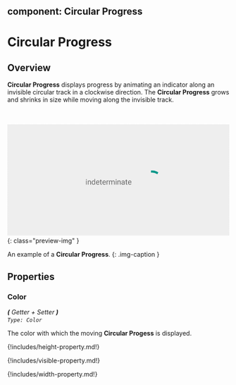 component: Circular Progress
---------

# Circular Progress

## Overview

**Circular Progress** displays progress by animating an indicator along an invisible circular track in a clockwise direction.
The **Circular Progress** grows and shrinks in size while moving along the invisible track.

<br><br>
![Circular Progress](../../assets/component-previews/circular-progress-animated.gif){: class="preview-img" }

An example of a **Circular Progress**.
{: .img-caption }

## Properties

### Color
_**\(** Getter + Setter **\)**  
`Type: Color`_

The color with which the moving **Circular Progess** is displayed.


{!includes/height-property.md!}


{!includes/visible-property.md!}


{!includes/width-property.md!}
